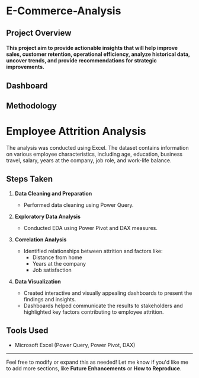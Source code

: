 # E-Commerce-Analysis
## Project Overview
#### This project aim to provide actionable insights that will help improve sales, customer retention, operational efficiency, analyze historical data, uncover trends, and provide recommendations for strategic improvements.
## Dashboard


## Methodology
# Employee Attrition Analysis  

The analysis was conducted using Excel. The dataset contains information on various employee characteristics, including age, education, business travel, salary, years at the company, job role, and work-life balance.  

## Steps Taken  

1. **Data Cleaning and Preparation**  
   - Performed data cleaning using Power Query.  

2. **Exploratory Data Analysis**  
   - Conducted EDA using Power Pivot and DAX measures.  

3. **Correlation Analysis**  
   - Identified relationships between attrition and factors like:
     - Distance from home  
     - Years at the company  
     - Job satisfaction  

4. **Data Visualization**  
   - Created interactive and visually appealing dashboards to present the findings and insights.  
   - Dashboards helped communicate the results to stakeholders and highlighted key factors contributing to employee attrition.  

## Tools Used  
- Microsoft Excel (Power Query, Power Pivot, DAX)  

---

Feel free to modify or expand this as needed! Let me know if you'd like me to add more sections, like **Future Enhancements** or **How to Reproduce**.
